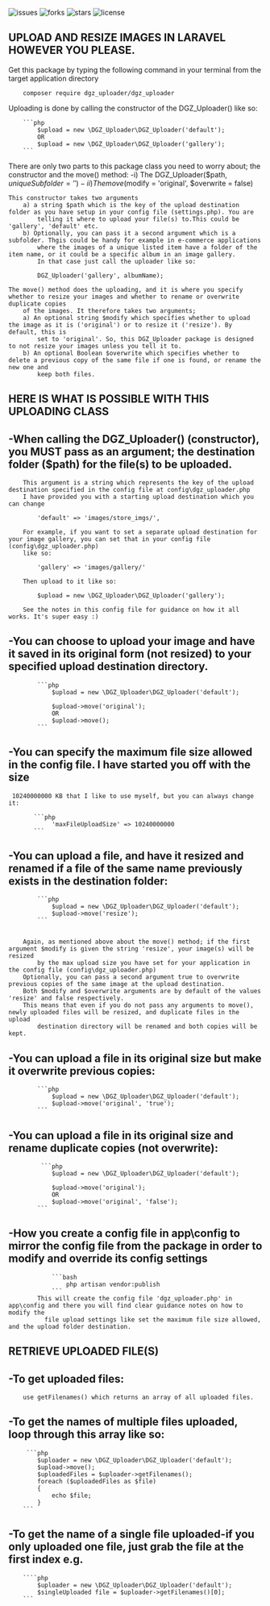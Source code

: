 ![issues](https://img.shields.io/github/issues/gustavNdamukong/DGZ_Uploader)
![forks](https://img.shields.io/github/forks/gustavNdamukong/DGZ_Uploader)
![stars](https://img.shields.io/github/stars/gustavNdamukong/DGZ_Uploader)
![license](https://img.shields.io/github/license/gustavNdamukong/DGZ_Uploader)

## UPLOAD AND RESIZE IMAGES IN LARAVEL HOWEVER YOU PLEASE.

Get this package by typing the following command in your terminal from the target application directory

        composer require dgz_uploader/dgz_uploader

Uploading is done by calling the constructor of the DGZ_Uploader() like so:

        ```php
            $upload = new \DGZ_Uploader\DGZ_Uploader('default');
            OR
            $upload = new \DGZ_Uploader\DGZ_Uploader('gallery');
        ```

There are only two parts to this package class you need to worry about; the constructor and the move() method:
       		-i) The DGZ_Uploader($path, $uniqueSubfolder = '')
        	-ii) The move($modify = 'original', $overwrite = false)

	This constructor takes two arguments
		a) a string $path which is the key of the upload destination folder as you have setup in your config file (settings.php). You are
		    telling it where to upload your file(s) to.This could be 'gallery', 'default' etc.
		b) Optionally, you can pass it a second argument which is a subfolder. Thgis could be handy for example in e-commerce applications
		    where the images of a unique listed item have a folder of the item name, or it could be a specific album in an image gallery.
		    In that case just call the uploader like so:

			DGZ_Uploader('gallery', albumName);

    The move() method does the uploading, and it is where you specify whether to resize your images and whether to rename or overwrite duplicate copies
        of the images. It therefore takes two arguments;
        a) An optional string $modify which specifies whether to upload the image as it is ('original') or to resize it ('resize'). By default, this is
            set to 'original'. So, this DGZ_Uploader package is designed to not resize your images unless you tell it to.
        b) An optional Boolean $overwrite which specifies whether to delete a previous copy of the same file if one is found, or rename the new one and
            keep both files.

## HERE IS WHAT IS POSSIBLE WITH THIS UPLOADING CLASS
## -When calling the DGZ_Uploader() (constructor), you MUST pass as an argument; the destination folder ($path) for the file(s) to be uploaded.
        This argument is a string which represents the key of the upload destination specified in the config file at config\dgz_uploader.php
        I have provided you with a starting upload destination which you can change

            'default' => 'images/store_imgs/',

        For example, if you want to set a separate upload destination for your image gallery, you can set that in your config file (config\dgz_uploader.php)
        like so:

            'gallery' => 'images/gallery/'

        Then upload to it like so:

            $upload = new \DGZ_Uploader\DGZ_Uploader('gallery');

        See the notes in this config file for guidance on how it all works. It's super easy :)


## -You can choose to upload your image and have it saved in its original form (not resized) to your specified upload destination directory.


            ```php
                $upload = new \DGZ_Uploader\DGZ_Uploader('default');

                $upload->move('original');
                OR
                $upload->move();
            ```

## -You can specify the maximum file size allowed in the config file. I have started you off with the size
     10240000000 KB that I like to use myself, but you can always change it:

           ```php
                'maxFileUploadSize' => 10240000000
           ```


## -You can upload  a file, and have it resized and renamed if a file of the same name previously exists in the destination folder:

            ```php
                $upload = new \DGZ_Uploader\DGZ_Uploader('default');
                $upload->move('resize');
            ```


        Again, as mentioned above about the move() method; if the first argument $modify is given the string 'resize', your image(s) will be resized
            by the max upload size you have set for your application in the config file (config\dgz_uploader.php)
        Optionally, you can pass a second argument true to overwrite previous copies of the same image at the upload destination.
        Both $modify and $overwrite arguments are by default of the values 'resize' and false respectively.
        This means that even if you do not pass any arguments to move(), newly uploaded files will be resized, and duplicate files in the upload
            destination directory will be renamed and both copies will be kept.

## -You can upload a file in its original size but make it overwrite previous copies:

            ```php
                $upload = new \DGZ_Uploader\DGZ_Uploader('default');
                $upload->move('original', 'true');
            ```


## -You can upload a file in its original size and rename duplicate copies (not overwrite):

             ```php
                $upload = new \DGZ_Uploader\DGZ_Uploader('default');

                $upload->move('original');
                OR
                $upload->move('original', 'false');
            ```

## -How you create a config file in app\config to mirror the config file from the package in order to modify and override its config settings

                ```bash
                    php artisan vendor:publish
                ```
            This will create the config file 'dgz_uploader.php' in app\config and there you will find clear guidance notes on how to modify the
              file upload settings like set the maximum file size allowed, and the upload folder destination.



## RETRIEVE UPLOADED FILE(S)

## -To get uploaded files:
        use getFilenames() which returns an array of all uploaded files.

## -To get the names of multiple files uploaded, loop through this array like so:

         ```php
            $uploader = new \DGZ_Uploader\DGZ_Uploader('default');
            $upload->move();
            $uploadedFiles = $uploader->getFilenames();
            foreach ($uploadedFiles as $file)
            {
                echo $file;
            }
        ```


## -To get the name of a single file uploaded-if you only uploaded one file, just grab the file at the first index e.g.

        ````php
            $uploader = new \DGZ_Uploader\DGZ_Uploader('default');
            $singleUploaded file = $uploader->getFilenames()[0];
        ```




